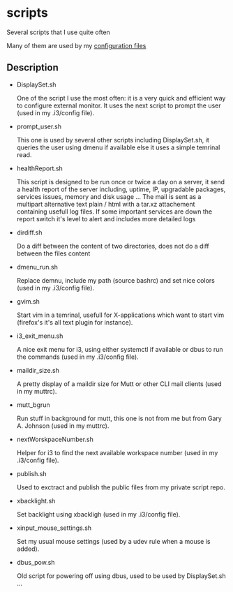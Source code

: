 # scripts

Several scripts that I use quite often

Many of them are used by my [configuration files](https://github.com/dbeniamine/conf)

## Description

+   DisplaySet.sh

    One of the script I use the most often: it is a very quick and efficient
    way to configure external monitor. It uses the next script to prompt the
    user (used in my .i3/config file).

+   prompt_user.sh
 
    This one is used by several other scripts including DisplaySet.sh, it
    queries the user using dmenu if available else it uses a simple temrinal
    read.

+   healthReport.sh

    This script is designed to be run once or twice a day on a server, it
    send a health report of the server including, uptime, IP, upgradable
    packages, services issues, memory and disk usage ...
    The mail is sent as a multipart alternative text plain / html with a
    tar.xz attachement containing usefull log files.
    If some important services are down the report switch it's level to alert
    and includes more detailed logs

+   dirdiff.sh

    Do a diff between the content of two directories, does not do a diff
    between the files content

+   dmenu_run.sh

    Replace demnu, include my path (source bashrc) and set nice colors (used in
    my .i3/config file).

+   gvim.sh

    Start vim in a temrinal, usefull for X-applications which want to start
    vim (firefox's it's all text plugin for instance).

+   i3_exit_menu.sh

    A nice exit menu for i3, using either systemctl if available or dbus to
    run the commands (used in my .i3/config file).

+   maildir_size.sh

    A pretty display of a maildir size for Mutt or other CLI mail clients
    (used in my muttrc).

+   mutt_bgrun

    Run stuff in background for mutt, this one is not from me but from Gary A.
    Johnson (used in my muttrc).

+   nextWorskpaceNumber.sh

    Helper for i3 to find the next available workspace number (used in my
    .i3/config file).

+   publish.sh

    Used to exctract and publish the public files from my private script repo.

+   xbacklight.sh

    Set backlight using xbackligh (used in my .i3/config file).

+   xinput_mouse_settings.sh

    Set my usual mouse settings (used by a udev rule when a mouse is added).

+   dbus_pow.sh

    Old script for powering off using dbus, used to be used by DisplaySet.sh ...

